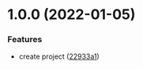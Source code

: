 # 1.0.0 (2022-01-05)


### Features

* create project ([22933a1](https://github.com/DerYeger/ts-result/commit/22933a1788726078ccbe2a8b3523c6d203b65337))
